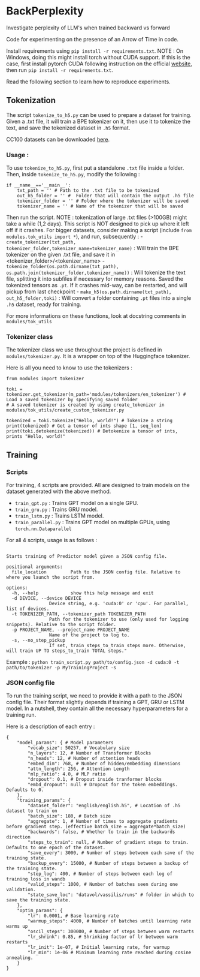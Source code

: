 # BackPerplexity
Investigate perplexity of LLM's when trained backward vs forward

Code for experimenting on the presence of an Arrow of Time in code.

Install requirements using `pip install -r requirements.txt`.
NOTE : On Windows, doing this might install torch without CUDA support. If this is the case, first install pytorch CUDA following instruction on the official [website](https://pytorch.org/), then run `pip install -r requirements.txt`.

Read the following section to learn how to reproduce experiments.

## Tokenization
The script `tokenize_to_h5.py` can be used to prepare a dataset for training. Given a .txt file, it will train a BPE tokenizer on it, then use it to tokenize the text, and save the tokenized dataset in `.h5` format.

CC100 datasets can be downloaded [here](https://data.statmt.org/cc-100/). 

### Usage :
To use `tokenize_to_h5.py`, first put a standalone `.txt` file inside a folder. Then, inside `tokenize_to_h5.py`, modify the following :
``` 
if __name__=='__main__':
    txt_path = '' # Path to the .txt file to be tokenized
    out_h5_folder = '' #  Folder that will contain the output .h5 file
    tokenizer_folder = '' # Folder where the tokenizer will be saved
    tokenizer_name = '' # Name of the tokenizer that will be saved
```

Then run the script. NOTE : tokenization of large .txt files (>100GB) might take a while (1,2 days). This script is NOT designed to pick up where it left off if it crashes. For bigger datasets, consider making a script (include `from modules.tok_utils import *`), and run, subsequently :
    - `create_tokenizer(txt_path, tokenizer_folder,tokenizer_name=tokenizer_name)` : Will train the BPE tokenizer on the given .txt file, and save it in <tokenizer_folder>/<tokenizer_name>
    - `tokenize_folder(os.path.dirname(txt_path), os.path.join(tokenizer_folder,tokenizer_name))` : Will tokenize the text file, splitting it into subfiles if necessary for memory reasons. Saved the tokenized tensors as `.pt`. If it crashes mid-way, can be restarted, and will pickup from last checkpoint
    - `make_h5(os.path.dirname(txt_path), out_h5_folder,toki)` : Will convert a folder containing `.pt` files into a single `.h5` dataset, ready for training.

For more informations on these functions, look at docstring comments in `modules/tok_utils`

### Tokenizer class
The tokenizer class we use throughout the project is defined in `modules/tokenizer.py`. It is a wrapper on top of the Huggingface tokenizer.

Here is all you need to know to use the tokenizers :

```
from modules import tokenizer

toki = tokenizer.get_tokenizer(m_path='modules/tokenizers/en_tokenizer') # Load a saved tokenizer by specifying saved folder
# A saved tokenizer is created by using create_tokenizer in modules/tok_utils/create_custom_tokenizer.py

tokenized = toki.tokenize("Hello, world!") # Tokenize a string
print(tokenized) # Get a tensor of ints shape [1, seq_len]
print(toki.detokenize(tokenized)) # Detokenize a tensor of ints, prints "Hello, world!"
```

## Training

### Scripts
For training, 4 scripts are provided. All are designed to train models on the dataset generated with the above method.
- `train_gpt.py` : Trains GPT model on a single GPU.
- `train_gru.py` : Trains GRU model. 
- `train_lstm.py` : Trains LSTM model.
- `train_parallel.py` : Trains GPT model on multiple GPUs, using `torch.nn.Dataparallel`


For all 4 scripts, usage is as follows :
```usage: train_xxx.py [-h] [-d DEVICE] [-t TOKENIZER_PATH] [-p PROJECT_NAME] [-s] file_location

Starts training of Predictor model given a JSON config file.

positional arguments:
  file_location         Path to the JSON config file. Relative to where you launch the script from.

options:
  -h, --help            show this help message and exit
  -d DEVICE, --device DEVICE
                Device string, e.g. 'cuda:0' or 'cpu'. For parallel, list of devices.
  -t TOKENIZER_PATH, --tokenizer_path TOKENIZER_PATH
                Path for the tokenizer to use (only used for logging snippets). Relative to the script folder.
  -p PROJECT_NAME, --project_name PROJECT_NAME
                Name of the project to log to. 
  -s, --no_step_pickup 
                If set, train steps_to_train steps more. Otherwise, will train UP TO steps_to_train TOTAL steps."
  ```

Example :
`python train_script.py path/to/config.json -d cuda:0 -t path/to/tokenizer -p MyTrainingProject -s`

### JSON config file
To run the training script, we need to provide it with a path to the JSON config file. Their format slightly depends if training a GPT, GRU or LSTM model. In a nutshell, they contain all the necessary hyperparameters for a training run.

Here is a description of each entry : 

```
{
    "model_params": { # Model parameters
        "vocab_size": 50257, # Vocabulary size
        "n_layers": 12, # Number of Transformer Blocks
        "n_heads": 12, # Number of attention heads
        "embed_dim": 768, # Number of hidden/embedding dimensions
        "attn_length": 256, # Attention Length
        "mlp_ratio": 4.0, # MLP ratio
        "dropout": 0.1, # Dropout inside tranformer blocks
        "embd_dropout": null # Dropout for the token embeddings. Defaults to 0.
    },
    "training_params": { 
        "dataset_folder": "english/english.h5", # Location of .h5 dataset to train on
        "batch_size": 180, # Batch size
        "aggregate": 1, # Number of times to aggregate gradients before gradient step. (effective batch_size = aggregate*batch_size)
        "backwards": false, # Whether to train in the backwards direction
        "steps_to_train": null, # Number of gradient steps to train. Defaults to one epoch of the dataset.
        "save_every": 3000, # Number of steps between each save of the training state.
        "backup_every": 15000, # Number of steps between a backup of the training state.
        "step_log": 400, # Number of steps between each log of training loss in wandb
        "valid_steps": 1000, # Number of batches seen during one validation.
        "state_save_loc": "datavol/vassilis/runs" # folder in which to save the training state.
    },
    "optim_params": {
        "lr": 0.0001, # Base learning rate
        "warmup_steps": 4000, # Number of batches until learning rate warms up
        "oscil_steps": 300000, # Number of steps between warm restarts
        "lr_shrink": 0.85, # Shrinking factor of lr between warm restarts
        "lr_init": 1e-07, # Initial learning rate, for warmup
        "lr_min": 1e-06 # Minimum learning rate reached during cosine annealing.
    }
}
```